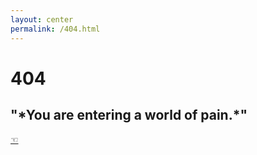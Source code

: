 ```yaml
---
layout: center
permalink: /404.html
---
```


<h1 class"not-found">404</h1>

<h2 class="not-found">"*You are entering a world of pain.*"</h2>

<div class="mt3">
	<script type="text/javascript">
	function back(){
		if (history.length === 1){
			window.location = "http://goldsborough.me"
		} else {
			window.history.back()
		}
	}
	</script>
	<a href="#" onclick="back()" class="button" id="go-back">&#x261c;</a>
</div>

